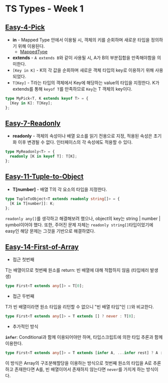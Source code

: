 # TS Types - Week 1

## [Easy-4-Pick](./easy-4-pick.ts)

- **in** - Mapped Type 안에서 이용될 시, 객체의 키를 순회하며 새로운 타입을 정의하기 위해 이용된다.
  - [MappedType](https://www.typescriptlang.org/ko/docs/handbook/2/mapped-types.html)
- **extends** - `A extends B`와 같이 사용될 시, A가 B의 부분집합을 만족해야함을 의미한다.
- `[Key in K]` - K의 각 값을 순회하며 새로운 객체 타입의 key로 이용하기 위해 사용되었다.
- `T[Key]` - T라는 타입의 객체에서 Key에 해당하는 value의 타입을 지정한다. K가 extends를 통해 `keyof T`를 만족하므로 `Key`는 T 객체의 key이다.

```ts
type MyPick<T, K extends keyof T> = {
  [Key in K]: T[Key];
};
```

## [Easy-7-Readonly](./easy-7-readonly.ts)

- **readonly** - 객체의 속성이나 배열 요소를 읽기 전용으로 지정, 적용된 속성은 초기화 이후 변경될 수 없다. 인터페이스의 각 속성에도 적용할 수 있다.

```ts
type MyReadonly<T> = {
  readonly [K in keyof T]: T[K];
};
```

## [Easy-11-Tuple-to-Object](./easy-11-tuple-to-object.ts)

- **T[number]** - 배열 T의 각 요소의 타입을 지정한다.

```ts
type TupleToObject<T extends readonly string[]> = {
  [K in T[number]]: K;
};
```

`readonly any[]`를 생각하고 해결해보려 했으나, object의 key는 string | number | symbol이어야 했다.
또한, 주어진 문제 자체는 `readonly string[]`타입이었기에 easy인 해당 문제는 그것을 기반으로 해결하였다.

## [Easy-14-First-of-Array](./easy-14-first-of-array.ts)

- 접근 첫번째

T는 배열이므로 첫번째 원소를 return: 빈 배열에 대해 적합하지 않음 (타입에러 발생생)

```ts
type First<T extends any[]> = T[0];
```

- 접근 두번째

T가 빈 배열이라면 원소 타입을 리턴할 수 없으니 "빈 배열 타입"인 `[]`와 비교한다.

```ts
type First<T extends any[]> = T extends [] ? never : T[0];
```

- 추가적인 방식

**`infer`**: Conditional과 함께 이용되어야만 하며, 타입스크립트에 의한 타입 추론과 함께 이용한다.

```ts
type First<T extends any[]> = T extends [infer A, ...infer rest] ? A : never;
```

이 방식은 Array의 구조분해할당을 이용하는 방식으로 첫번째 원소의 타입을 A로 추론하고 존재한다면 A를, 빈 배열이어서 존재하지 않는다면 `never`를 가지게 하는 방식이다.
